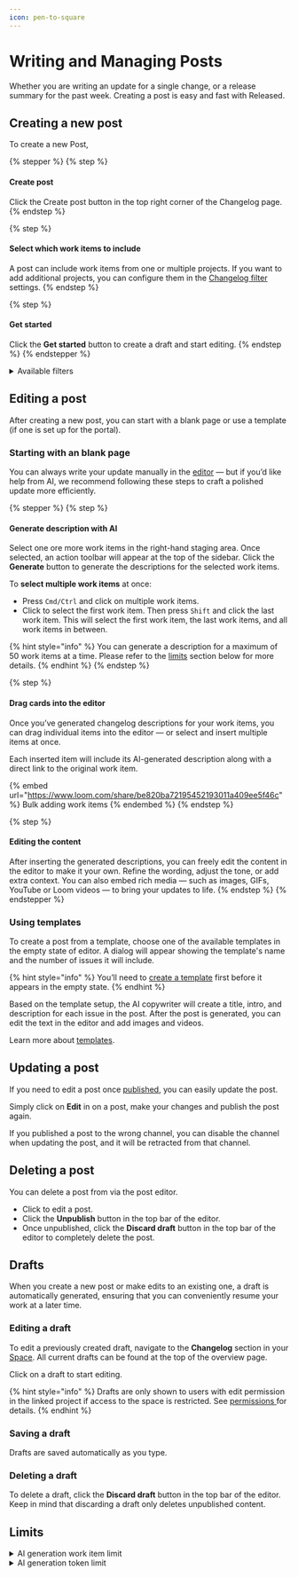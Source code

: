 ```yaml
---
icon: pen-to-square
---
```


# Writing and Managing Posts

Whether you are writing an update for a single change, or a release summary for the past week. Creating a post is easy and fast with Released.&#x20;

## Creating a new post

To create a new Post,&#x20;

{% stepper %}
{% step %}
#### Create post

Click the Create post button in the top right corner of the Changelog page.
{% endstep %}

{% step %}
#### Select which work items to include

A post can include work items from one or multiple projects. If you want to add additional projects, you can configure them in the [Changelog filter](settings/changelog-filter.md) settings.
{% endstep %}

{% step %}
#### Get started

Click the **Get started** button to create a draft and start editing.
{% endstep %}
{% endstepper %}

<details>

<summary>Available filters</summary>

Select which work items you want to include in the post.&#x20;

<table><thead><tr><th width="260.5">Filter</th><th>Description</th><th data-hidden></th></tr></thead><tbody><tr><td><strong>Resolved since</strong> </td><td>Include work items resolved since a specific date.</td><td></td></tr><tr><td><strong>Version</strong></td><td>Include work items with a specific version. </td><td></td></tr><tr><td><strong>Label</strong></td><td>Include work items with a specific label.</td><td></td></tr><tr><td><strong>Work item type</strong></td><td>Include specific types of work items.</td><td></td></tr><tr><td><strong>Jira Filter</strong></td><td>Include work items that match a given <a href="https://support.atlassian.com/jira-software-cloud/docs/save-your-search-as-a-filter/">Jira filter</a>.  </td><td></td></tr></tbody></table>

{% hint style="info" %}
Choose JQL mode for even more powerful filtering options.&#x20;
{% endhint %}

</details>

## Editing a post

After creating a new post, you can start with a blank page or use a template (if one is set up for the portal).

### Starting with an blank page

You can always write your update manually in the [editor](editor/) — but if you’d like help from AI, we recommend following these steps to craft a polished update more efficiently.

{% stepper %}
{% step %}
#### Generate description with AI

Select one ore more work items in the right-hand staging area. Once selected, an action toolbar will appear at the top of the sidebar. Click the **Generate** button to generate the descriptions for the selected work items.

To **select multiple work items** at once:

* Press `Cmd/Ctrl` and click on multiple work items.
* Click to select the first work item. Then press `Shift` and click the last work item. This will select the first work item, the last work items, and all work items in between.

{% hint style="info" %}
You can generate a description for a maximum of 50 work items at a time. Please refer to the [limits](writing-a-post.md#limits) section below for more details.&#x20;
{% endhint %}
{% endstep %}

{% step %}
#### Drag cards into the editor

Once you’ve generated changelog descriptions for your work items, you can drag individual items into the editor — or select and insert multiple items at once.

Each inserted item will include its AI-generated description along with a direct link to the original work item.

{% embed url="https://www.loom.com/share/be820ba72195452193011a409ee5f46c" %}
Bulk adding work items
{% endembed %}
{% endstep %}

{% step %}
#### Editing the content

After inserting the generated descriptions, you can freely edit the content in the editor to make it your own. Refine the wording, adjust the tone, or add extra context. You can also embed rich media — such as images, GIFs, YouTube or Loom videos — to bring your updates to life.
{% endstep %}
{% endstepper %}

### Using templates

To create a post from a template, choose one of the available templates in the empty state of editor. A dialog will appear showing the template's name and the number of issues it will include.

{% hint style="info" %}
You’ll need to [create a template](templates.md) first before it appears in the empty state.
{% endhint %}

Based on the template setup, the AI copywriter will create a title, intro, and description for each issue in the post. After the post is generated, you can edit the text in the editor and add images and videos.

Learn more about [templates](templates.md).

## Updating a post

If you need to edit a post once [published](publishing.md), you can easily update the post.&#x20;

Simply click on **Edit** in on a post, make your changes and publish the post again.&#x20;

If you published a post to the wrong channel, you can disable the channel when updating the post, and it will be retracted from that channel.&#x20;

## Deleting a post

You can delete a post from via the post editor.&#x20;

* Click to edit a post.
* Click the **Unpublish** button in the top bar of the editor.
* Once unpublished, click the **Discard draft** button in the top bar of the editor to completely delete the post.&#x20;

## Drafts

When you create a new post or make edits to an existing one, a draft is automatically generated, ensuring that you can conveniently resume your work at a later time.

### Editing a draft

To edit a previously created draft, navigate to the **Changelog** section in your [Space](../portals/). All current drafts can be found at the top of the overview page.&#x20;

Click on a draft to start editing.&#x20;

{% hint style="info" %}
Drafts are only shown to users with edit permission in the linked project if access to the space is restricted. See [permissions ](../administration/permissions.md)for details.
{% endhint %}

### Saving a draft

Drafts are saved automatically as you type.&#x20;

### Deleting a draft

To delete a draft, click the **Discard draft** button in the top bar of the editor. Keep in mind that discarding a draft only deletes unpublished content.

## Limits

<details>

<summary>AI generation work item limit</summary>

The generation of descriptions is **limited to a maximum of 50** work items at a time. In case you have a larger number of work items, it is recommended to select and generate the descriptions in smaller batches.

</details>

<details>

<summary>AI generation token limit</summary>

Consider tokens as fragments of words. Before the API tackles your prompts, it disassembles the input into these tokens. It's worth noting that tokens don't align perfectly with the beginnings or endings of words - they might encompass trailing spaces or parts of words. To understand the concept of token lengths, here are a few useful guidelines:

* 1 token \~= 4 chars in English
* 100 tokens \~= 75 words
* 2048 tokens \~= 1,500 words

Requests can use up to **4097** tokens shared between prompt and completion. If your prompt is 4000 tokens, your completion can be 97 tokens at most. Therefore we enforce a limit on the size of the prompt, which includes the work item description.\
\
As newer models with increased limits become available, we will be upgrading our limits as well.

</details>
